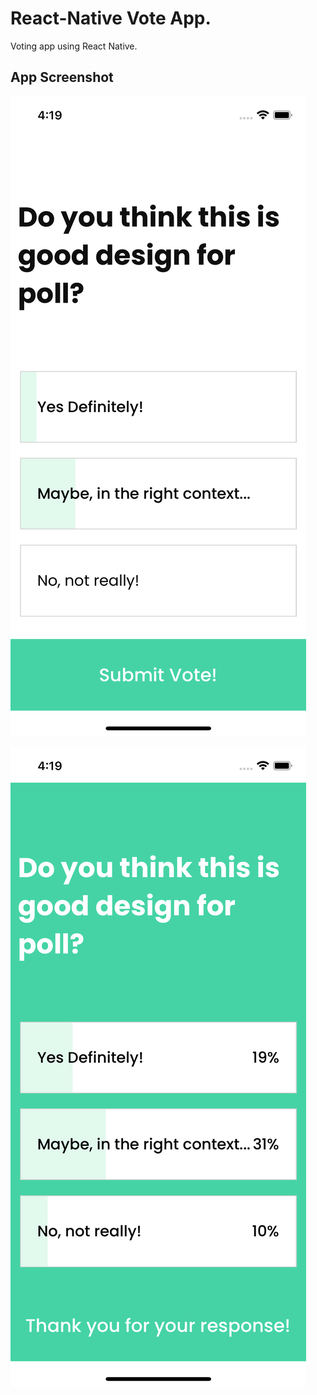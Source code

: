 # React-Native Vote App.
Voting app using React Native.

## App Screenshot
![App Screeenshot](https://raw.githubusercontent.com/ajaymarathe/react-native-vote-app/master/screenshot/Simulator%20Screen%20Shot%20-%20iPhone%2012%20-%202021-09-07%20at%2016.19.09.png)

![App Screeenshot](https://raw.githubusercontent.com/ajaymarathe/react-native-vote-app/master/screenshot/Simulator%20Screen%20Shot%20-%20iPhone%2012%20-%202021-09-07%20at%2016.19.19.png)

